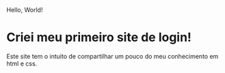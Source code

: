 Hello, World!
# Criei meu primeiro site de login!


Este site tem o intuito de compartilhar um pouco do meu conhecimento em html e css. 

